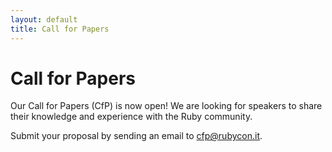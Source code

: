```yaml
---
layout: default
title: Call for Papers
---
```


# Call for Papers

Our Call for Papers (CfP) is now open! We are looking for speakers to share their knowledge and experience with the Ruby community.

Submit your proposal by sending an email to [cfp@rubycon.it](mailto:cfp@rubycon.it).
